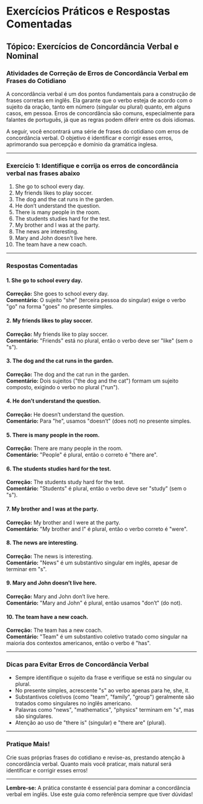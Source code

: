 # Exercícios Práticos e Respostas Comentadas  
## Tópico: Exercícios de Concordância Verbal e Nominal  
### Atividades de Correção de Erros de Concordância Verbal em Frases do Cotidiano

A concordância verbal é um dos pontos fundamentais para a construção de frases corretas em inglês. Ela garante que o verbo esteja de acordo com o sujeito da oração, tanto em número (singular ou plural) quanto, em alguns casos, em pessoa. Erros de concordância são comuns, especialmente para falantes de português, já que as regras podem diferir entre os dois idiomas.

A seguir, você encontrará uma série de frases do cotidiano com erros de concordância verbal. O objetivo é identificar e corrigir esses erros, aprimorando sua percepção e domínio da gramática inglesa.

---

### **Exercício 1: Identifique e corrija os erros de concordância verbal nas frases abaixo**

1. She go to school every day.
2. My friends likes to play soccer.
3. The dog and the cat runs in the garden.
4. He don’t understand the question.
5. There is many people in the room.
6. The students studies hard for the test.
7. My brother and I was at the party.
8. The news are interesting.
9. Mary and John doesn’t live here.
10. The team have a new coach.

---

### **Respostas Comentadas**

#### 1. **She go to school every day.**  
**Correção:** She goes to school every day.  
**Comentário:** O sujeito "she" (terceira pessoa do singular) exige o verbo "go" na forma "goes" no presente simples.

#### 2. **My friends likes to play soccer.**  
**Correção:** My friends like to play soccer.  
**Comentário:** "Friends" está no plural, então o verbo deve ser "like" (sem o "s").

#### 3. **The dog and the cat runs in the garden.**  
**Correção:** The dog and the cat run in the garden.  
**Comentário:** Dois sujeitos ("the dog and the cat") formam um sujeito composto, exigindo o verbo no plural ("run").

#### 4. **He don’t understand the question.**  
**Correção:** He doesn’t understand the question.  
**Comentário:** Para "he", usamos "doesn’t" (does not) no presente simples.

#### 5. **There is many people in the room.**  
**Correção:** There are many people in the room.  
**Comentário:** "People" é plural, então o correto é "there are".

#### 6. **The students studies hard for the test.**  
**Correção:** The students study hard for the test.  
**Comentário:** "Students" é plural, então o verbo deve ser "study" (sem o "s").

#### 7. **My brother and I was at the party.**  
**Correção:** My brother and I were at the party.  
**Comentário:** "My brother and I" é plural, então o verbo correto é "were".

#### 8. **The news are interesting.**  
**Correção:** The news is interesting.  
**Comentário:** "News" é um substantivo singular em inglês, apesar de terminar em "s".

#### 9. **Mary and John doesn’t live here.**  
**Correção:** Mary and John don’t live here.  
**Comentário:** "Mary and John" é plural, então usamos "don’t" (do not).

#### 10. **The team have a new coach.**  
**Correção:** The team has a new coach.  
**Comentário:** "Team" é um substantivo coletivo tratado como singular na maioria dos contextos americanos, então o verbo é "has".

---

### **Dicas para Evitar Erros de Concordância Verbal**

- Sempre identifique o sujeito da frase e verifique se está no singular ou plural.
- No presente simples, acrescente "s" ao verbo apenas para he, she, it.
- Substantivos coletivos (como "team", "family", "group") geralmente são tratados como singulares no inglês americano.
- Palavras como "news", "mathematics", "physics" terminam em "s", mas são singulares.
- Atenção ao uso de "there is" (singular) e "there are" (plural).

---

### **Pratique Mais!**

Crie suas próprias frases do cotidiano e revise-as, prestando atenção à concordância verbal. Quanto mais você praticar, mais natural será identificar e corrigir esses erros!

---

**Lembre-se:** A prática constante é essencial para dominar a concordância verbal em inglês. Use este guia como referência sempre que tiver dúvidas!